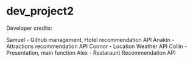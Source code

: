 # dev_project2

Developer credits:

Samuel - Github management, Hotel recommendation API
Anakin - Attractions recommendation API
Connor - Location Weather API
Collin - Presentation, main function
Alex - Restaraunt Recommendation API